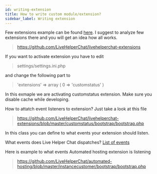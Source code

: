 ```yaml
---
id: writing-extension
title: How to write custom module/extension?
sidebar_label: Writing extension
---
```


Few extensions example can be found [here](https://github.com/LiveHelperChat/livehelperchat-extensions). I suggest to analyze few extensions there and you will get an idea how all works.

 > https://github.com/LiveHelperChat/livehelperchat-extensions

If you want to activate extension you have to edit

 > settings/settings.ini.php

and change the following part to

 > 'extensions' => array ( 0 => 'customstatus' )

In this exmaple we are activating customstatus extension. Make sure you disable cache while developing.

How to attatch event listeners to extension?
Just take a look at this file

 > https://github.com/LiveHelperChat/livehelperchat-extensions/blob/master/customstatus/bootstrap/bootstrap.php

In this class you can define to what events your extension should listen.

What events does Live Helper Chat dispatches?
[List of events](hooks.md)

Here is example to what events Automated hosting extension is listening

 > https://github.com/LiveHelperChat/automated-hosting/blob/master/instancecustomer/bootstrap/bootstrap.php